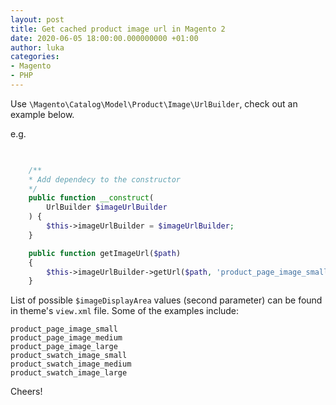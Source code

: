 ```yaml
---
layout: post
title: Get cached product image url in Magento 2
date: 2020-06-05 18:00:00.000000000 +01:00
author: luka
categories:
- Magento
- PHP
---
```


Use `\Magento\Catalog\Model\Product\Image\UrlBuilder`, check out an example below.

e.g.

```php

    
    /**
    * Add dependecy to the constructor
    */
    public function __construct(
        UrlBuilder $imageUrlBuilder
    ) {
        $this->imageUrlBuilder = $imageUrlBuilder;
    }

    public function getImageUrl($path)
    {
        $this->imageUrlBuilder->getUrl($path, 'product_page_image_small');
    }
```

List of possible `$imageDisplayArea` values (second parameter) can be found in theme's `view.xml` file. Some of the examples include:

```
product_page_image_small
product_page_image_medium
product_page_image_large
product_swatch_image_small
product_swatch_image_medium
product_swatch_image_large
```

Cheers!